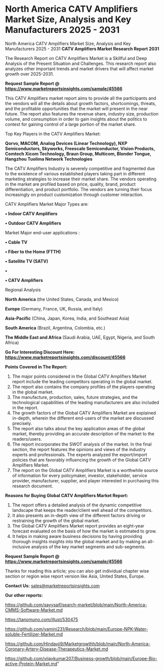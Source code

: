 # North America CATV Amplifiers Market Size, Analysis and Key Manufacturers 2025 - 2031
North America CATV Amplifiers Market Size, Analysis and Key Manufacturers 2025 - 2031
<strong>CATV Amplifiers Market Research Report 2031</strong>

The Research Report on CATV Amplifiers Market is a Skillful and Deep Analysis of the Present Situation and Challenges. This research report also analyzes other important trends and market drivers that will affect market growth over 2025-2031.

<strong>Request Sample Report @ <a href=https://www.marketreportsinsights.com/sample/45566>https://www.marketreportsinsights.com/sample/45566</a></strong>

This CATV Amplifiers market report aims to provide all the participants and the vendors will all the details about growth factors, shortcomings, threats, and the profitable opportunities that the market will present in the near future. The report also features the revenue share, industry size, production volume, and consumption in order to gain insights about the politics to contest for gaining control of a large portion of the market share.

Top Key Players in the CATV Amplifiers Market:

<strong>Qorvo, MACOM, Analog Devices (Linear Technology), NXP Semiconductors, Skyworks, Freescale Semiconductor, Vision Products, Comtech Xicom Technology, Braun Group, Multicom, Blonder Tongue, Hangzhou Tuolima Network Technologies</strong>

The CATV Amplifiers Industry is severely competitive and fragmented due to the existence of various established players taking part in different marketing strategies to increase their market share. The vendors operating in the market are profiled based on price, quality, brand, product differentiation, and product portfolio. The vendors are turning their focus increasingly on product customization through customer interaction.

CATV Amplifiers Market Major Types are:

<strong>•  Indoor CATV Amplifiers

•  Outdoor CATV Amplifiers</strong>

Market Major end-user applications :

<strong>•  Cable TV

•  Fiber to the Home (FTTH)

•  Satellite TV (SATV)

•  

•  CATV Amplifiers</strong>

Regional Analysis

</u><strong><b>North America</b></strong> (the United States, Canada, and Mexico)

<strong><b>Europe </b></strong>(Germany, France, UK, Russia, and Italy)

<strong><b>Asia-Pacific</b></strong> (China, Japan, Korea, India, and Southeast Asia)

<strong><b>South America</b></strong> (Brazil, Argentina, Colombia, etc.)

<strong><b>The Middle East and Africa</b></strong> (Saudi Arabia, UAE, Egypt, Nigeria, and South Africa)

<strong>Go For Interesting Discount Here: <a href=https://www.marketreportsinsights.com/discount/45566>https://www.marketreportsinsights.com/discount/45566</a></strong>

<strong>Points Covered in The Report:</strong>
<ol>
  <li>The major points considered in the Global CATV Amplifiers Market report include the leading competitors operating in the global market.</li>
  <li>The report also contains the company profiles of the players operating in the global market.</li>
  <li>The manufacture, production, sales, future strategies, and the technological capabilities of the leading manufacturers are also included in the report.</li>
  <li>The growth factors of the Global CATV Amplifiers Market are explained in-depth, wherein the different end-users of the market are discussed precisely.</li>
  <li>The report also talks about the key application areas of the global market, thereby providing an accurate description of the market to the readers/users.</li>
  <li>The report incorporates the SWOT analysis of the market. In the final section, the report features the opinions and views of the industry experts and professionals. The experts analyzed the export/import policies that are favorably influencing the growth of the Global CATV Amplifiers Market.</li>
  <li>The report on the Global CATV Amplifiers Market is a worthwhile source of information for every policymaker, investor, stakeholder, service provider, manufacturer, supplier, and player interested in purchasing this research document.</li>
</ol>
<strong>Reasons for Buying Global CATV Amplifiers Market Report:</strong>

<ol>
  <li>The report offers a detailed analysis of the dynamic competitive landscape that keeps the reader/client well ahead of the competitors.</li>
  <li>It also presents an in-depth view of the different factors driving or restraining the growth of the global market.</li>
  <li>The Global CATV Amplifiers Market report provides an eight-year forecast evaluated on the basis of how the market is estimated to grow.</li>
  <li>It helps in making aware business decisions by having providing thorough insights insights into the global market and by making an all-inclusive analysis of the key market segments and sub-segments.</li>
</ol>
<strong>Request Sample Report @ <a href=https://www.marketreportsinsights.com/sample/45566>https://www.marketreportsinsights.com/sample/45566</a></strong>


Thanks for reading this article; you can also get individual chapter wise section or region wise report version like Asia, United States, Europe.

<strong>Contact Us:</strong>
sales@marketreportsinsights.com

<strong>Our other reports:</strong>

<a href=https://github.com/sayysaif/search-market/blob/main/North-America-CMMS-Software-Market.md>https://github.com/sayysaif/search-market/blob/main/North-America-CMMS-Software-Market.md</a>

<a href=https://tanomuno.com/illust/530475>https://tanomuno.com/illust/530475</a>

<a href=https://github.com/yamini231/Research/blob/main/Europe-NPK-Water-soluble-Fertilizer-Market.md>https://github.com/yamini231/Research/blob/main/Europe-NPK-Water-soluble-Fertilizer-Market.md</a>

<a href=https://github.com/Hindavii9/Marketgrowthh/blob/main/North-America-Coronary-Artery-Disease-Therapeutics-Market.md>https://github.com/Hindavii9/Marketgrowthh/blob/main/North-America-Coronary-Artery-Disease-Therapeutics-Market.md</a>

<a href=https://github.com/vijaykumar207/Business-growth/blob/main/Europe-Bio-active-Protein-Market.md>https://github.com/vijaykumar207/Business-growth/blob/main/Europe-Bio-active-Protein-Market.md</a>"
